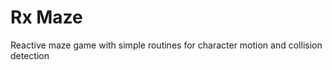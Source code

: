 Rx Maze
=========

Reactive maze game with simple routines for character motion and collision detection
